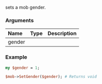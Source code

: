 sets a mob gender.
### Arguments
**Name**|**Type**|**Description**
:---|:---|:---
gender||

### Example

```perl
my $gender = 1;

$mob->SetGender($gender); # Returns void
```